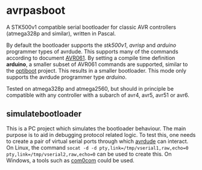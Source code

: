 # avrpasboot
A STK500v1 compatible serial bootloader for classic AVR controllers (atmega328p and similar), written in Pascal.  

By default the bootloader supports the _stk500v1_, _avrisp_ and _arduino_ programmer types of avrdude. This supports many of the commands according to document [AVR061](https://www.microchip.com/en-us/application-notes/an2525). By setting a compile time definition **arduino**, a smaller subset of AVR061 commands are supported, similar to the [optiboot](https://github.com/Optiboot/optiboot) project. This results in a smaller bootloader. This mode only supports the avrdude programmer type _arduino_.  

Tested on atmega328p and atmega2560, but should in principle be compatible with any controller with a subarch of avr4, avr5, avr51 or avr6.

## simulatebootloader
This is a PC project which simulates the bootloader behaviour. The main purpose is to aid in debugging protocol related logic. To test this, one needs to create a pair of virtual serial ports through which [avrdude](https://github.com/avrdudes/avrdude) can interact. On Linux, the command `socat -d -d pty,link=/tmp/vserial1,raw,echo=0 pty,link=/tmp/vserial2,raw,echo=0` can be used to create this.  On Windows, a tools such as [com0com](https://sourceforge.net/projects/com0com/) could be used.

